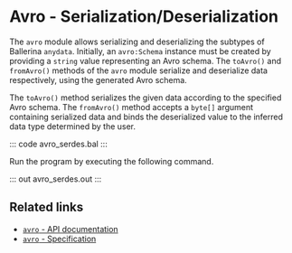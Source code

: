 # Avro - Serialization/Deserialization

The `avro` module allows serializing and deserializing the subtypes of Ballerina `anydata`. Initially, an `avro:Schema` instance must be created by providing a `string` value representing an Avro schema. The `toAvro()` and `fromAvro()` methods of the `avro` module serialize and deserialize data respectively, using the generated Avro schema.

The `toAvro()` method serializes the given data according to the specified Avro schema. The `fromAvro()` method accepts a `byte[]` argument containing serialized data and binds the deserialized value to the inferred data type determined by the user.

::: code avro_serdes.bal :::

Run the program by executing the following command.

::: out avro_serdes.out :::

## Related links

- [`avro` - API documentation](https://central.ballerina.io/ballerina/avro/)
- [`avro` - Specification](/spec/avro)
